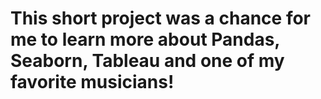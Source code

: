 # This short project was a chance for me to learn more about Pandas, Seaborn, Tableau and one of my favorite musicians!
